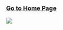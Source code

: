 ### [Go to Home Page](https://github.com/celik-muhammed)

[<img src="https://assets.ubuntu.com/v1/cc376f8c-AI-models.svg"/>](https://ubuntu.com/ai)
